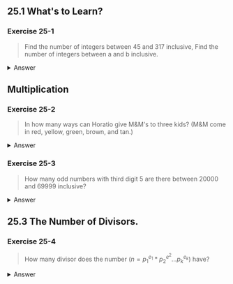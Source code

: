 ## 25.1 What's to Learn?

### Exercise 25-1

> Find the number of integers between 45 and 317 inclusive, Find the number of integers between a and b inclusive.

<details>
    <summary>Answer</summary>
     271, (b-a-1)
</details>

## Multiplication

### Exercise 25-2

> In how many ways can Horatio give M&M's to three kids? (M&M come in red, yellow, green, brown, and tan.)

<details>
    <summary>Answer</summary>
     5^3 = 125 ways. (Since there is no choice of color.)
</details>

### Exercise 25-3

> How many odd numbers with third digit 5 are there between 20000 and 69999 inclusive?

<details>
    <summary>Answer</summary>
     5・10・1・10・5 = 2500 ways.
</details>

## 25.3 The Number of Divisors.

### Exercise 25-4

> How many divisor does the number $(n={p_1}^{e_1} * {p_2}^{e^2}...{p_k}^{e_k})$ have?

<details>
    <summary>Answer</summary>
     (e1 + 1) * (e2 + 1) * ... * (ek + 1)
</details>